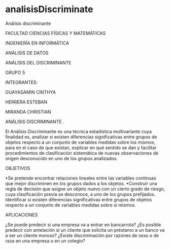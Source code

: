 # analisisDiscriminate
Análisis discriminante

FACULTAD CIENCIAS FÍSICAS Y MATEMÁTICAS

INGENIERÍA EN INFORMÁTICA

ANÁLISIS DE DATOS

ANÁLISIS DEL DISCRIMINANTE

GRUPO 5

INTEGRANTES:

GUAYASAMIN CINTHYA

HERRERA ESTEBAN

MIRANDA CHRISTIAN 

ANÁLISIS DISCRIMINANTE .

El Análisis Discriminante es una técnica estadística multivariante cuya finalidad es, analizar si existen diferencias significativas entre grupos de objetos respecto a un conjunto de variables medidas sobre los mismos, para en el caso de que existan, explicar en qué sentido se dan y facilitar procedimientos de clasificación sistemática de nuevas observaciones de origen desconocido en uno de los grupos analizados.

OBJETIVOS

•Se pretende encontrar relaciones lineales entre las variables continuas que mejor discriminen en los grupos dados a los objetos.
•Construir una regla de decisión que asigne un objeto nuevo con un cierto grado de riesgo, cuya clasificación previa se desconoce, a uno de los grupos prefijados.
Identificar si existen diferencias significativas entre grupos de objetos respecto a un conjunto de variables medidas sobre si mismos. 

APLICACIONES

¿Se puede predecir si una empresa va a entrar en bancarrota?
¿Es posible predecir con antelación si un cliente que solicita un préstamo a un banco va a ser un cliente moroso?
¿Existe discriminación por razones de sexo o de raza en una empresa o en un colegio?

